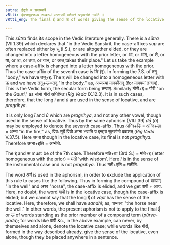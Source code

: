 ```yaml
---
sutra: ईदूतौ च सप्तम्यर्थे
vRtti: ईदन्तमूदन्तञ्च शब्दरूपं सप्तम्यर्थे वर्त्तमानं प्रगृह्यसंज्ञं भवति ॥
vRtti_eng: The final ई and ऊ of words giving the sense of the locative case are _pragrihya_.

---
```

This _sūtra_ finds its scope in the Vedic literature generally. There is a _sūtra_ (VII.1.39) which declares that "in the Vedic Sanskrit, the case-affixes _sup_ are often replaced either by सु (I.S.), or are altogether elided, or they are changed into a letter homogeneous with the prior letter, or आ, or आत्, or शे, or या, or डा, or ड्या, or याच्, or आल् takes their place." Let us take the example where a case-affix is changed into a letter homogeneous with the prior. Thus the case-affix of the seventh case is ङि (इ). In forming the 7.S. of तनू "body," we have तनू+इ. The इ will be changed into a homogeneous letter with ऊ and we have तनू+ऊ=तनू "in the body," as, अध्यस्यां मामकीतनू (for मामक्यां तन्वाम्). This is the Vedic form, the secular form being तन्वाम्. Similarly गौरी+इ = गौरी "on the _Gauri_," as सोमो गौरी अधिश्रितः (_Rig_ _Veda_ IX.12.3). It is in such cases, therefore, that the long _ī_ and _ū_ are used in the sense of locative, and are _pragrihya_.

It is only long _ī_ and _ū_ which are _pragrihya_, and not any other vowel, though used in the sense of locative. Thus by the same aphorism (VII.I.39) _ḍå_ (_â_) may be employed to denote the seventh case-affix. Thus अग्नि+ङि = अग्नि+डा = अग्ना "in the fire," as, प्रियः सूर्ये प्रियो अग्ना भवाति य इन्द्राय सुतसोमो ददाशत् (_Rig_ _Veda_ V.37.5). Here अग्ना though in the locative case, its final is not _pragrihya_. Therefore अग्ना+इति = अग्नेति.

The ई and ऊ must be of the 7th case. Therefore मति+टा (3rd S.) = मति+इ (letter homogeneous with the prior) = मती 'with wisdom'. Here _ī_ is in the sense of the instrumental case and is not _pragrihya_. Thus मती+इति = मतीति.

The word अर्य is used in the aphorism, in order to exclude the application of this rule to cases like the following. Thus in forming the compound of वाप्याम् "in the well" and अश्व "horse", the case-affix is elided, and we get वापी + अश्व. Here, no doubt, the word वापी is in the locative case, though the case-affix is elided; but we cannot say that the long ई of _vâpî_ has the sense of the locative. Here, therefore, we shall have _sandhi_; as, वाप्यश्वः "the horse near the well." In other words, the present aphorism is not to apply to the final ई or ऊ of words standing as the prior member of a compound term (_pûrva_-_pada_); for words like वापी &c., in the above example, can never, by themselves and alone, denote the locative case; while words like गौरी, formed in the way described already, give the sense of the locative, even alone, though they be placed anywhere in a sentence.